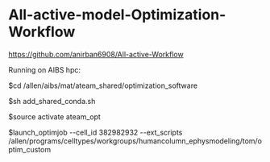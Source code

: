 # All-active-model-Optimization-Workflow

https://github.com/anirban6908/All-active-Workflow


Running on AIBS hpc:

$cd /allen/aibs/mat/ateam_shared/optimization_software

$sh add_shared_conda.sh

$source activate ateam_opt



$launch_optimjob --cell_id 382982932 --ext_scripts /allen/programs/celltypes/workgroups/humancolumn_ephysmodeling/tom/optim_custom


